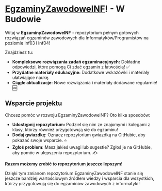 # [EgzaminyZawodoweINF](https://github.com/PumaYT22)! - W Budowie

Witaj w **EgzaminyZawodoweINF** - repozytorium pełnym gotowych rozwiązań egzaminów zawodowych dla Informatyków/Programistów na poziomie inf03 i inf04! 

Znajdziesz tu:

* **Kompleksowe rozwiązania zadań egzaminacyjnych:** Dokładne odpowiedzi, które pomogą Ci zdać egzamin z łatwością! ✅
* **Przydatne materiały edukacyjne:** Dodatkowe wskazówki i materiały ułatwiające naukę.
* **Ciągłe aktualizacje:** Nowe rozwiązania i materiały dodawane regularnie! 🆕

## Wsparcie projektu

Chcesz pomóc w rozwoju EgzaminyZawodoweINF? Oto kilka sposobów:

* **Udostępnij repozytorium:** Podziel się nim ze znajomymi i kolegami z klasy, którzy również przygotowują się do egzaminu!
* **Dodaj gwiazdkę:** Oznacz repozytorium gwiazdką na GitHubie, aby pokazać swoje wsparcie. ⭐
* **Zgłoś problem:** Masz jakieś uwagi lub sugestie? Zgłoś je na GitHubie, aby pomóc w ulepszeniu repozytorium. ✍️

**Razem możemy zrobić to repozytorium jeszcze lepszym!**

Dzięki tym zmianom repozytorium EgzaminyZawodoweINF stanie się jeszcze bardziej wartościowym źródłem wiedzy i wsparcia dla wszystkich, którzy przygotowują się do egzaminów zawodowych z informatyki!

